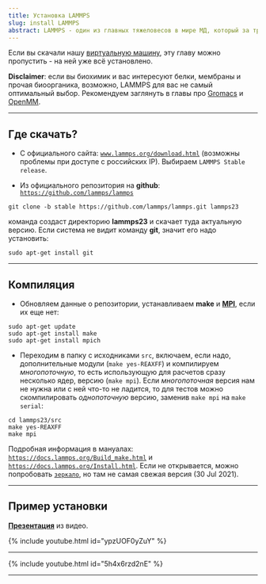 ```yaml
---
title: Установка LAMMPS
slug: install LAMMPS
abstract: LAMMPS - один из главных тяжеловесов в мире МД, который за тридцать лет разработки вобрал в себя практически всё, что вам может понадобиться для классического атомистического моделирования. Комьюнити пользователей тоже огромное, а значит любой баг, который вы поймаете, кто-то уже обсуждал [на официальном форуме](https://www.lammps.org/forum.html) N лет назад и найти решение будет несложно. LAMMPS бесплатный, он open-sorce и он отлично параллелится даже на самых крупных суперкомпьютерах.
---
```


Если вы скачали нашу [виртуальную машину](https://mdcrashcourse.github.io/vm.html), эту главу можно пропустить - на ней уже всё установлено.

**Disclaimer**: если вы биохимик и вас интересуют белки, мембраны и прочая биоорганика, возможно, LAMMPS для вас не самый оптимальный выбор. Рекомендуем заглянуть в главы про [Gromacs](https://mdcrashcourse.github.io/gromacs.html) и [OpenMM](https://mdcrashcourse.github.io/gromacs.html).

---
## Где скачать?

- C официального сайта: [`www.lammps.org/download.html`](www.lammps.org/download.html) (возможны проблемы при доступе с российских IP). Выбираем `LAMMPS Stable release`.
  

- Из официального репозитория на **github**: [`https://github.com/lammps/lammps`](https://github.com/lammps/lammps)


```liquid
git clone -b stable https://github.com/lammps/lammps.git lammps23
```
команда создаст директорию **lammps23** и скачает туда актуальную версию. Если система не видит команду **git**, значит его надо установить:
```liquid
sudo apt-get install git
```
---

## Компиляция

- Обновляем данные о репозитории, устанавливаем **make** и [**MPI**](https://en.wikipedia.org/wiki/Message_Passing_Interface), если их еще нет:

```liquid
sudo apt-get update             
sudo apt-get install make			        
sudo apt-get install mpich   
```


- Переходим в папку с исходниками `src`, включаем, если надо, дополнительные модули (`make yes-REAXFF`) и компилируем *многопоточную*, то есть использующую для расчетов сразу несколько ядер, версию (`make mpi`). Если *многопоточная* версия нам не нужна или с ней что-то не ладится, то для тестов можно скомпилировать *однопоточную* версию, заменив `make mpi` на `make serial`:

```liquid
cd lammps23/src
make yes-REAXFF
make mpi
```

Подробная информация в мануалах: [`https://docs.lammps.org/Build_make.html`](https://docs.lammps.org/Build_make.html) и [`https://docs.lammps.org/Install.html`](https://docs.lammps.org/Install.html). Если не открывается, можно попробовать [`зеркало`](https://guriang.unpad.ac.id/hpc/lammpsdoc/Manual.html), но там не самая свежая версия (30 Jul 2021).


---

## Пример установки

[**Презентация**](https://github.com/mdcrashcourse/course_data/blob/main/1_Lammps/presentation/Lammps_intro2024.pptx) из видео.


{% include youtube.html id="ypzUOF0yZuY" %}

---

{% include youtube.html id="5h4x6rzd2nE" %}




---
    
